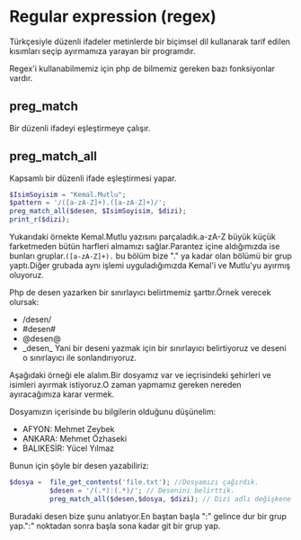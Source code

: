 # Regular expression (regex)
 Türkçesiyle düzenli ifadeler metinlerde bir biçimsel dil kullanarak tarif edilen kısımları seçip ayırmamıza yarayan bir programdır.

Regex'i kullanabilmemiz için php de bilmemiz gereken bazı fonksiyonlar vardır.
## preg_match
Bir düzenli ifadeyi eşleştirmeye çalışır.

## preg_match_all
Kapsamlı bir düzenli ifade eşleştirmesi yapar.

```php
$IsimSoyisim = "Kemal.Mutlu";
$pattern = '/([a-zA-Z]+).([a-zA-Z]+)/';
preg_match_all($desen, $IsimSoyisim, $dizi);
print_r($dizi);
```
Yukarıdaki örnekte Kemal.Mutlu yazısını parçaladık.a-zA-Z büyük küçük farketmeden bütün harfleri almamızı sağlar.Parantez içine aldığımızda ise bunları gruplar.```([a-zA-Z]+).``` bu bölüm bize "." ya kadar olan bölümü bir grup yaptı.Diğer grubada aynı işlemi uyguladığımızda Kemal'i ve Mutlu'yu ayırmış oluyoruz.

Php de desen yazarken bir sınırlayıcı belirtmemiz şarttır.Örnek verecek olursak:
- /desen/
- #desen#
- @desen@
- &#95;desen_
Yani bir deseni yazmak için bir sınırlayıcı belirtiyoruz ve deseni o sınırlayıcı ile sonlandırıyoruz.



Aşağıdaki örneği ele alalım.Bir dosyamız var ve ieçrisindeki şehirleri ve isimleri ayırmak istiyoruz.O zaman yapmamız gereken nereden ayıracağımıza karar vermek.

Dosyamızın içerisinde bu bilgilerin olduğunu düşünelim:

- AFYON: Mehmet Zeybek
- ANKARA: Mehmet Özhaseki
- BALIKESİR: Yücel Yılmaz

Bunun için şöyle bir desen yazabiliriz:
```php
$dosya =  file_get_contents('file.txt'); //Dosyamızı çağırdık.
          $desen = '/(.*):(.*)/'; // Desenini belirttik.
          preg_match_all($desen,$dosya, $dizi); // Dizi adlı değişkene dizi olarak kaydettik.
```

Buradaki desen bize şunu anlatıyor.En baştan başla ":" gelince dur bir grup yap.":" noktadan sonra başla sona kadar git bir grup yap.
